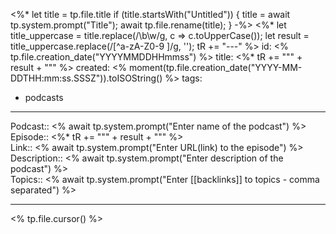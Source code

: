
<%* let title = tp.file.title
  if (title.startsWith("Untitled")) {
    title = await tp.system.prompt("Title");
    await tp.file.rename(title);
  } 
-%>
<%*
  let title_uppercase = title.replace(/\b\w/g, c => c.toUpperCase());
  let result = title_uppercase.replace(/[^a-zA-Z0-9 ]/g, '');
  tR += "---"
%>
id: <% tp.file.creation_date("YYYYMMDDHHmmss") %>
title:  <%* tR += "\"" + result + "\"" %>
created: <% moment(tp.file.creation_date("YYYY-MM-DDTHH:mm:ss.SSSZ")).toISOString() %>
tags:
  - podcasts
---

Podcast:: <% await tp.system.prompt("Enter name of the podcast") %>  
Episode:: <%* tR += "\"" + result + "\"" %>  
Link:: <% await tp.system.prompt("Enter URL(link) to the episode") %>  
Description:: <% await tp.system.prompt("Enter description of the podcast") %>  
Topics:: <% await tp.system.prompt("Enter [[backlinks]] to topics - comma separated") %>  

---

<% tp.file.cursor() %>